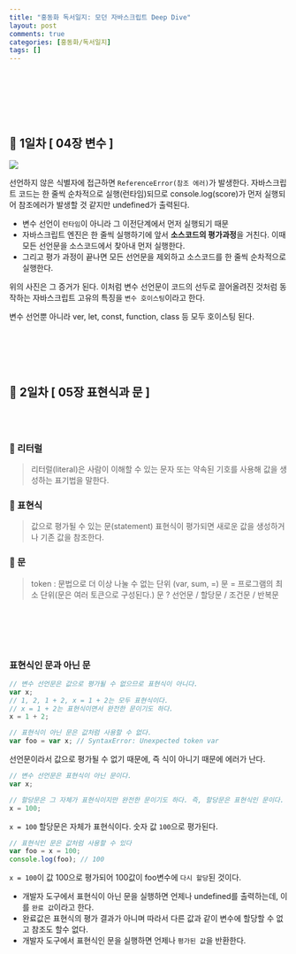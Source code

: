 ```yaml
---
title: "홍동화 독서일지: 모던 자바스크립트 Deep Dive"
layout: post
comments: true
categories: [홍동화/독서일지]
tags: []
---
```


<br/><br/><br/><br/><br/>

## 📌 1일차 [ 04장 변수 ]
![](https://velog.velcdn.com/images/fairytale779/post/3e9c1c86-bd5f-4a83-8ea3-9806a9e1b904/image.png)

선언하지 않은 식별자에 접근하면 `ReferenceError(참조 에러)`가 발생한다. 
자바스크립트 코드는 한 줄씩 순차적으로 실행(런타임)되므로 console.log(score)가 먼저 실행되어 참조에러가 발생할 것 같지만 undefined가 출력된다.

- 변수 선언이 `런타임`이 아니라 그 이전단계에서 먼저 실행되기 때문
- 자바스크립트 엔진은 한 줄씩 실행하기에 앞서 **소스코드의 평가과정**을 거친다. 이때 모든 선언문을 소스코드에서 찾아내 먼저 실행한다.
- 그리고 평가 과정이 끝나면 모든 선언문을 제외하고 소스코드를 한 줄씩 순차적으로 실행한다.

위의 사진은 그 증거가 된다.
이처럼 변수 선언문이 코드의 선두로 끌어올려진 것처럼 동작하는 자바스크립트 고유의 특징을 `변수 호이스팅`이라고 한다.

변수 선언뿐 아니라 ver, let, const, function, class 등 모두 호이스팅 된다.


</br>
</br>
</br>
</br>



## 📌 2일차 [ 05장 표현식과 문 ]

</br>
</br>


### 🌹 리터럴
> 리터럴(literal)은 사람이 이해할 수 있는 문자 또는 약속된 기호를 사용해 값을 생성하는 표기법을 말한다.


### 🌼 표현식

> 값으로 평가될 수 있는 문(statement)
표현식이 평가되면 새로운 값을 생성하거나 기존 값을 참조한다.

### 🌸 문

>token : 문법으로 더 이상 나눌 수 없는 단위 (var, sum, =)
문 = 프로그램의 최소 단위(문은 여러 토큰으로 구성된다.)
문 ? 선언문 / 할당문 / 조건문 / 반복문


</br>
</br>
</br>
</br>

### 표현식인 문과 아닌 문

```js
// 변수 선언문은 값으로 평가될 수 없으므로 표현식이 아니다.
var x;
// 1, 2, 1 + 2, x = 1 + 2는 모두 표현식이다.
// x = 1 + 2는 표현식이면서 완전한 문이기도 하다.
x = 1 + 2;
```

```js
// 표현식이 아닌 문은 값처럼 사용할 수 없다.
var foo = var x; // SyntaxError: Unexpected token var
```
선언문이라서 값으로 평가될 수 없기 때문에, 즉 식이 아니기 때문에 에러가 난다.

```js
// 변수 선언문은 표현식이 아닌 문이다.
var x;

// 할당문은 그 자체가 표현식이지만 완전한 문이기도 하다. 즉, 할당문은 표현식인 문이다.
x = 100;
```
`x = 100` 할당문은 자체가 표현식이다. 숫자 값 `100`으로 평가된다.

```js
// 표현식인 문은 값처럼 사용할 수 있다
var foo = x = 100;
console.log(foo); // 100
```
`x = 100`이 값 100으로 평가되어 100값이 foo변수에 `다시 할당`된 것이다.

- 개발자 도구에서 표현식이 아닌 문을 실행하면 언제나 undefined를 출력하는데, 이를 `완료 값`이라고 한다.
- 완료값은 표현식의 평가 결과가 아니며 따라서 다른 값과 같이 변수에 할당할 수 없고 참조도 할수 없다.
- 개발자 도구에서 표현식인 문을 실행하면 언제나 `평가된 값`을 반환한다.

